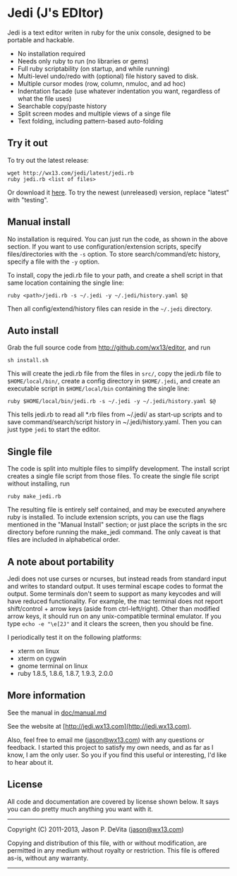 Jedi (J's EDItor)
=================

Jedi is a text editor writen in ruby for the unix console,
designed to be portable and hackable.

 - No installation required
 - Needs only ruby to run (no libraries or gems)
 - Full ruby scriptability (on startup, and while running)
 - Multi-level undo/redo with (optional) file history saved to disk.
 - Multiple cursor modes (row, column, nmuloc, and ad hoc)
 - Indentation facade (use whatever indentation you want, regardless of
   what the file uses)
 - Searchable copy/paste history
 - Split screen modes and multiple views of a singe file
 - Text folding, including pattern-based auto-folding


Try it out
----------

To try out the latest release:

    wget http://wx13.com/jedi/latest/jedi.rb
    ruby jedi.rb <list of files>

Or download it [here](http://wx13.com/jedi/latest/jedi.rb).
To try the newest (unreleased) version, replace "latest" with
"testing".


Manual install
--------------

No installation is required.  You can just run the code, as shown in
the above section.  If you want to use configuration/extension scripts,
specify files/directories with the `-s` option.  To store
search/command/etc history, specify a file with the `-y` option.

To install, copy the jedi.rb file to your path, and create a shell
script in that same location containing the single line:

    ruby <path>/jedi.rb -s ~/.jedi -y ~/.jedi/history.yaml $@

Then all config/extend/history files can reside in the `~/.jedi`
directory.


Auto install
------------

Grab the full source code from http://github.com/wx13/editor, and run

    sh install.sh 

This will create the jedi.rb file from the files in `src/`,
copy the jedi.rb file to `$HOME/local/bin/`, create a
config directory in `$HOME/.jedi`, and create an executable script in
`$HOME/local/bin` containing the single line:

    ruby $HOME/local/bin/jedi.rb -s ~/.jedi -y ~/.jedi/history.yaml $@

This tells jedi.rb to read all *.rb files from ~/.jedi/ as
start-up scripts and to save command/search/script history in
~/.jedi/history.yaml.  Then you can just type `jedi` to start the
editor.


Single file
-----------

The code is split into multiple files to simplify development.  The
install script creates a single file script from those files.  To
create the single file script without installing, run

    ruby make_jedi.rb

The resulting file is entirely self contained, and may be executed
anywhere ruby is installed.  To include extension scripts, you can use
the flags mentioned in the "Manual Install" section; or just place the
scripts in the src directory before running the make_jedi command.  The
only caveat is that files are included in alphabetical order.


A note about portability
------------------------

Jedi does not use curses or ncurses, but instead reads from standard
input and writes to standard output.  It uses terminal escape codes to
format the output.  Some terminals don't seem to support as many
keycodes and will have reduced functionality.  For example, the mac
terminal does not report shift/control + arrow keys (aside from
ctrl-left/right). Other than modified arrow keys, it should run on any
unix-compatible terminal emulator.  If you type `echo -e "\e[2J"` and
it clears the screen, then you should be fine.

I periodically test it on the following platforms:

 - xterm on linux
 - xterm on cygwin
 - gnome terminal on linux
 - ruby 1.8.5, 1.8.6, 1.8.7, 1.9.3, 2.0.0



More information
----------------

See the manual in
[doc/manual.md](https://github.com/wx13/editor/tree/master/doc/manual.md)

See the website at
[http://jedi.wx13.com](http://jedi.wx13.com).

Also, feel free to email me (jason@wx13.com) with any questions or
feedback.  I started this project to satisfy my own needs, and as far
as I know, I am the only user.  So you if you find this useful or
interesting, I'd like to hear about it.


License
-------

All code and documentation are covered by license shown below.  It says
you can do pretty much anything you want with it.

------------------------------------------------------------------------

Copyright (C) 2011-2013, Jason P. DeVita (jason@wx13.com)

Copying and distribution of this file, with or without modification,
are permitted in any medium without royalty or restriction.  This file
is offered as-is, without any warranty.

------------------------------------------------------------------------

